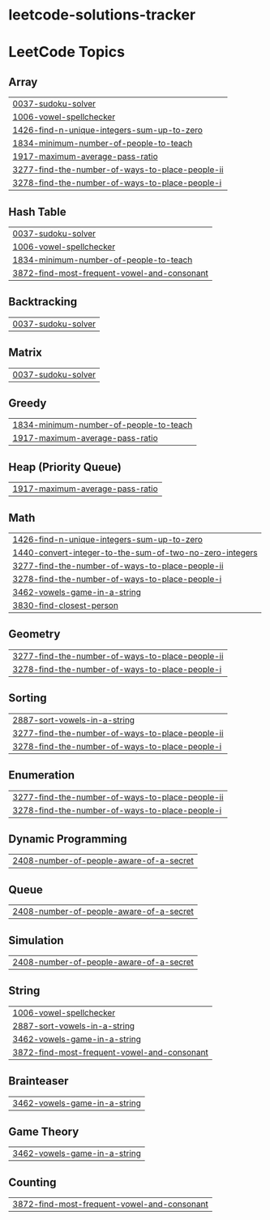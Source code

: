 # leetcode-solutions-tracker
<!---LeetCode Topics Start-->
# LeetCode Topics
## Array
|  |
| ------- |
| [0037-sudoku-solver](https://github.com/Prakhar-gith/leetcode-solutions-tracker/tree/master/0037-sudoku-solver) |
| [1006-vowel-spellchecker](https://github.com/Prakhar-gith/leetcode-solutions-tracker/tree/master/1006-vowel-spellchecker) |
| [1426-find-n-unique-integers-sum-up-to-zero](https://github.com/Prakhar-gith/leetcode-solutions-tracker/tree/master/1426-find-n-unique-integers-sum-up-to-zero) |
| [1834-minimum-number-of-people-to-teach](https://github.com/Prakhar-gith/leetcode-solutions-tracker/tree/master/1834-minimum-number-of-people-to-teach) |
| [1917-maximum-average-pass-ratio](https://github.com/Prakhar-gith/leetcode-solutions-tracker/tree/master/1917-maximum-average-pass-ratio) |
| [3277-find-the-number-of-ways-to-place-people-ii](https://github.com/Prakhar-gith/leetcode-solutions-tracker/tree/master/3277-find-the-number-of-ways-to-place-people-ii) |
| [3278-find-the-number-of-ways-to-place-people-i](https://github.com/Prakhar-gith/leetcode-solutions-tracker/tree/master/3278-find-the-number-of-ways-to-place-people-i) |
## Hash Table
|  |
| ------- |
| [0037-sudoku-solver](https://github.com/Prakhar-gith/leetcode-solutions-tracker/tree/master/0037-sudoku-solver) |
| [1006-vowel-spellchecker](https://github.com/Prakhar-gith/leetcode-solutions-tracker/tree/master/1006-vowel-spellchecker) |
| [1834-minimum-number-of-people-to-teach](https://github.com/Prakhar-gith/leetcode-solutions-tracker/tree/master/1834-minimum-number-of-people-to-teach) |
| [3872-find-most-frequent-vowel-and-consonant](https://github.com/Prakhar-gith/leetcode-solutions-tracker/tree/master/3872-find-most-frequent-vowel-and-consonant) |
## Backtracking
|  |
| ------- |
| [0037-sudoku-solver](https://github.com/Prakhar-gith/leetcode-solutions-tracker/tree/master/0037-sudoku-solver) |
## Matrix
|  |
| ------- |
| [0037-sudoku-solver](https://github.com/Prakhar-gith/leetcode-solutions-tracker/tree/master/0037-sudoku-solver) |
## Greedy
|  |
| ------- |
| [1834-minimum-number-of-people-to-teach](https://github.com/Prakhar-gith/leetcode-solutions-tracker/tree/master/1834-minimum-number-of-people-to-teach) |
| [1917-maximum-average-pass-ratio](https://github.com/Prakhar-gith/leetcode-solutions-tracker/tree/master/1917-maximum-average-pass-ratio) |
## Heap (Priority Queue)
|  |
| ------- |
| [1917-maximum-average-pass-ratio](https://github.com/Prakhar-gith/leetcode-solutions-tracker/tree/master/1917-maximum-average-pass-ratio) |
## Math
|  |
| ------- |
| [1426-find-n-unique-integers-sum-up-to-zero](https://github.com/Prakhar-gith/leetcode-solutions-tracker/tree/master/1426-find-n-unique-integers-sum-up-to-zero) |
| [1440-convert-integer-to-the-sum-of-two-no-zero-integers](https://github.com/Prakhar-gith/leetcode-solutions-tracker/tree/master/1440-convert-integer-to-the-sum-of-two-no-zero-integers) |
| [3277-find-the-number-of-ways-to-place-people-ii](https://github.com/Prakhar-gith/leetcode-solutions-tracker/tree/master/3277-find-the-number-of-ways-to-place-people-ii) |
| [3278-find-the-number-of-ways-to-place-people-i](https://github.com/Prakhar-gith/leetcode-solutions-tracker/tree/master/3278-find-the-number-of-ways-to-place-people-i) |
| [3462-vowels-game-in-a-string](https://github.com/Prakhar-gith/leetcode-solutions-tracker/tree/master/3462-vowels-game-in-a-string) |
| [3830-find-closest-person](https://github.com/Prakhar-gith/leetcode-solutions-tracker/tree/master/3830-find-closest-person) |
## Geometry
|  |
| ------- |
| [3277-find-the-number-of-ways-to-place-people-ii](https://github.com/Prakhar-gith/leetcode-solutions-tracker/tree/master/3277-find-the-number-of-ways-to-place-people-ii) |
| [3278-find-the-number-of-ways-to-place-people-i](https://github.com/Prakhar-gith/leetcode-solutions-tracker/tree/master/3278-find-the-number-of-ways-to-place-people-i) |
## Sorting
|  |
| ------- |
| [2887-sort-vowels-in-a-string](https://github.com/Prakhar-gith/leetcode-solutions-tracker/tree/master/2887-sort-vowels-in-a-string) |
| [3277-find-the-number-of-ways-to-place-people-ii](https://github.com/Prakhar-gith/leetcode-solutions-tracker/tree/master/3277-find-the-number-of-ways-to-place-people-ii) |
| [3278-find-the-number-of-ways-to-place-people-i](https://github.com/Prakhar-gith/leetcode-solutions-tracker/tree/master/3278-find-the-number-of-ways-to-place-people-i) |
## Enumeration
|  |
| ------- |
| [3277-find-the-number-of-ways-to-place-people-ii](https://github.com/Prakhar-gith/leetcode-solutions-tracker/tree/master/3277-find-the-number-of-ways-to-place-people-ii) |
| [3278-find-the-number-of-ways-to-place-people-i](https://github.com/Prakhar-gith/leetcode-solutions-tracker/tree/master/3278-find-the-number-of-ways-to-place-people-i) |
## Dynamic Programming
|  |
| ------- |
| [2408-number-of-people-aware-of-a-secret](https://github.com/Prakhar-gith/leetcode-solutions-tracker/tree/master/2408-number-of-people-aware-of-a-secret) |
## Queue
|  |
| ------- |
| [2408-number-of-people-aware-of-a-secret](https://github.com/Prakhar-gith/leetcode-solutions-tracker/tree/master/2408-number-of-people-aware-of-a-secret) |
## Simulation
|  |
| ------- |
| [2408-number-of-people-aware-of-a-secret](https://github.com/Prakhar-gith/leetcode-solutions-tracker/tree/master/2408-number-of-people-aware-of-a-secret) |
## String
|  |
| ------- |
| [1006-vowel-spellchecker](https://github.com/Prakhar-gith/leetcode-solutions-tracker/tree/master/1006-vowel-spellchecker) |
| [2887-sort-vowels-in-a-string](https://github.com/Prakhar-gith/leetcode-solutions-tracker/tree/master/2887-sort-vowels-in-a-string) |
| [3462-vowels-game-in-a-string](https://github.com/Prakhar-gith/leetcode-solutions-tracker/tree/master/3462-vowels-game-in-a-string) |
| [3872-find-most-frequent-vowel-and-consonant](https://github.com/Prakhar-gith/leetcode-solutions-tracker/tree/master/3872-find-most-frequent-vowel-and-consonant) |
## Brainteaser
|  |
| ------- |
| [3462-vowels-game-in-a-string](https://github.com/Prakhar-gith/leetcode-solutions-tracker/tree/master/3462-vowels-game-in-a-string) |
## Game Theory
|  |
| ------- |
| [3462-vowels-game-in-a-string](https://github.com/Prakhar-gith/leetcode-solutions-tracker/tree/master/3462-vowels-game-in-a-string) |
## Counting
|  |
| ------- |
| [3872-find-most-frequent-vowel-and-consonant](https://github.com/Prakhar-gith/leetcode-solutions-tracker/tree/master/3872-find-most-frequent-vowel-and-consonant) |
<!---LeetCode Topics End-->